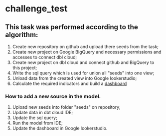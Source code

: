 # challenge_test

## This task was performed according to the algorithm:

1. Create new repository on github and upload there seeds from the task;
2. Create new project on Google BigQuery and necessary permissions and accesses to connect dbl cloud;
3. Create new project on dbl cloud and connect github and BigQuery to this project;
4. Write the sql query which is used for union all "seeds" into one view;
5. Unload data from the created view into Google lookerstudio;
6. Сalculate the required indicators and build a [dashboard](https://lookerstudio.google.com/reporting/dfec4571-391a-4447-83fe-10a5799fbd37)


### How to add a new source in the model.

1. Upload new seeds into folder "seeds" on repository;
2. Update data in dbt cloud IDE;
3. Update the sql query;
4. Run the model from IDE;
5. Update the dashboard in Google lookerstudio.


